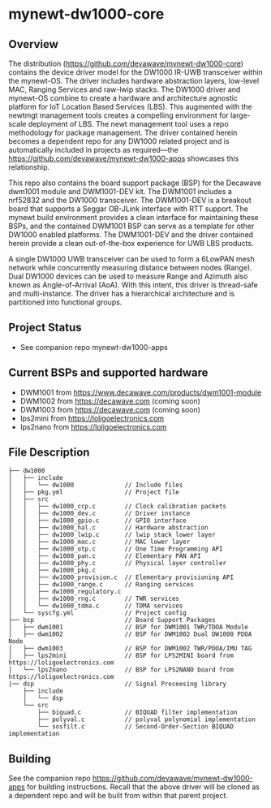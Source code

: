 <!--
# Copyright (C) 2017-2018, Decawave Limited, All Rights Reserved
#
# Licensed to the Apache Software Foundation (ASF) under one
# or more contributor license agreements.  See the NOTICE file
# distributed with this work for additional information
# regarding copyright ownership.  The ASF licenses this file
# to you under the Apache License, Version 2.0 (the
# "License"); you may not use this file except in compliance
# with the License.  You may obtain a copy of the License at
#
# http://www.apache.org/licenses/LICENSE-2.0
#
# Unless required by applicable law or agreed to in writing,
# software distributed under the License is distributed on an
# "AS IS" BASIS, WITHOUT WARRANTIES OR CONDITIONS OF ANY
#  KIND, either express or implied.  See the License for the
# specific language governing permissions and limitations
# under the License.
#
-->

# mynewt-dw1000-core

## Overview

The distribution (https://github.com/devawave/mynewt-dw1000-core) contains the device driver model for the DW1000 IR-UWB transceiver within the mynewt-OS. The driver includes hardware abstraction layers, low-level MAC, Ranging Services and raw-lwip stacks. The DW1000 driver and mynewt-OS combine to create a hardware and architecture agnostic platform for IoT Location Based Services (LBS). This augmented with the newtmgt management tools creates a compelling environment for large-scale deployment of LBS. The newt management tool uses a repo methodology for package management. The driver contained herein becomes a dependent repo for any DW1000 related project and is automatically included in projects as required––the https://github.com/devawave/mynewt-dw1000-apps showcases this relationship.

This repo also contains the board support package (BSP) for the Decawave dwm1001 module and DWM1001-DEV kit. The DWM1001 includes a nrf52832 and the DW1000 transceiver. The DWM1001-DEV is a breakout board that supports a Seggar OB-JLink interface with RTT support. The mynewt build environment provides a clean interface for maintaining these BSPs, and the contained DWM1001 BSP can serve as a template for other DW1000 enabled platforms. The DWM1001-DEV and the driver contained herein provide a clean out-of-the-box experience for UWB LBS products.

A single DW1000 UWB transceiver can be used to form a 6LowPAN mesh network while concurrently measuring distance between nodes (Range). Dual DW1000 devices can be used to measure Range and Azimuth also known as Angle-of-Arrival (AoA). With this intent, this driver is thread-safe and multi-instance. The driver has a hierarchical architecture and is partitioned into functional groups. 

## Project Status

* See companion repo mynewt-dw1000-apps

## Current BSPs and supported hardware
* DWM1001   from https://www.decawave.com/products/dwm1001-module
* DWM1002   from https://decawave.com (coming soon)
* DWM1003   from https://decawave.com (coming soon)
* lps2mini      from https://loligoelectronics.com
* lps2nano      from https://loligoelectronics.com

## File Description
```
├── dw1000
│   ├── include
│   │   └── dw1000              // Include files
│   ├── pkg.yml                 // Project file
│   ├── src
│   │   ├── dw1000_ccp.c        // Clock calibration packets
│   │   ├── dw1000_dev.c        // Driver instance
│   │   ├── dw1000_gpio.c       // GPIO interface
│   │   ├── dw1000_hal.c        // Hardware abstraction
│   │   ├── dw1000_lwip.c       // lwip stack lower layer
│   │   ├── dw1000_mac.c        // MAC lower layer
│   │   ├── dw1000_otp.c        // One Time Programming API
│   │   ├── dw1000_pan.c        // Elementary PAN API
│   │   ├── dw1000_phy.c        // Physical layer controller
│   │   ├── dw1000_pkg.c
│   │   ├── dw1000_provision.c  // Elementary provisioning API
│   │   ├── dw1000_range.c      // Ranging services
│   │   ├── dw1000_regulatory.c
│   │   ├── dw1000_rng.c        // TWR services
│   │   └── dw1000_tdma.c       // TDMA services
│   └── syscfg.yml              // Project config
├── bsp                         // Board Support Packages
│   ├── dwm1001                 // BSP for DWM1001 TWR/TDOA Module
│   ├── dwm1002                 // BSP for DWM1002 Dual DW1000 PDOA Node
│   ├── dwm1003                 // BSP for DWM1002 TWR/PDOA/IMU TAG
│   ├── lps2mini                // BSP for LPS2MINI board from https://loligoelectronics.com
│   └── lps2nano                // BSP for LPS2NANO board from https://loligoelectronics.com
|── dsp                         // Signal Proceesing library
    ├── include
    │   └── dsp
    └── src
        ├── biquad.c            // BIQUAD filter implementation
        ├── polyval.c           // polyval polynomial implementation
        └── sosfilt.c           // Second-Order-Section BIQUAD implementation

```

## Building

See the companion repo https://github.com/devawave/mynewt-dw1000-apps for building instructions. Recall that the above driver will be cloned as a dependent repo and will be built from within that parent project. 


